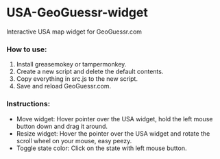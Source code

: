# USA-GeoGuessr-widget
Interactive USA map widget for GeoGuessr.com

### How to use:
1. Install greasemokey or tampermonkey.
2. Create a new script and delete the default contents.
3. Copy everything in src.js to the new script.
4. Save and reload GeoGuessr.com.

### Instructions:

* Move widget: Hover pointer over the USA widget, hold the left mouse button down and drag it around.
* Resize widget: Hover the pointer over the USA widget and rotate the scroll wheel on your mouse, easy peezy.
* Toggle state color: Click on the state with left mouse button.
